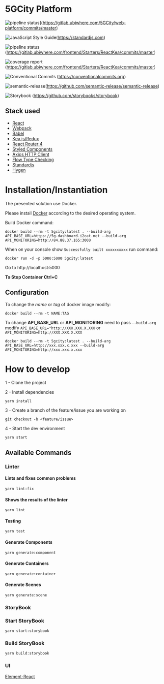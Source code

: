 # 5GCity Platform
![pipeline status](https://gitlab.ubiwhere.com/5GCity/web-platform/badges/master/pipeline.svg)](https://gitlab.ubiwhere.com/5GCity/web-platform/commits/master)

![JavaScript Style Guide](https://img.shields.io/badge/code_style-standard-brightgreen.svg)(https://standardjs.com)

![pipeline status](https://gitlab.ubiwhere.com/frontend/Starters/ReactKea/badges/master/pipeline.svg)
(https://gitlab.ubiwhere.com/frontend/Starters/ReactKea/commits/master)

![coverage report](https://gitlab.ubiwhere.com/frontend/Starters/ReactKea/badges/master/coverage.svg)
(https://gitlab.ubiwhere.com/frontend/Starters/ReactKea/commits/master)

![Conventional Commits](https://img.shields.io/badge/Conventional%20Commits-1.0.0-yellow.svg)
(https://conventionalcommits.org)

![semantic-release](https://img.shields.io/badge/%20%20%F0%9F%93%A6%F0%9F%9A%80-semantic--release-e10079.svg)(https://github.com/semantic-release/semantic-release)

![Storybook](https://github.com/storybooks/press/blob/master/badges/storybook.svg)
(https://github.com/storybooks/storybook)

## Stack used

* [React](https://reactjs.org/)
* [Webpack](https://webpack.js.org/)
* [Babel](https://webpack.js.org/)
* [Kea.js/Redux](https://kea.js.org/)
* [React Router 4](https://reacttraining.com/react-router/)
* [Styled Components](https://www.styled-components.com/)
* [Axios HTTP Client](https://github.com/axios/axios)
* [Flow Type Checking](https://flow.org/)
* [Standardjs](https://standardjs.com/)
* [Hygen](http://www.hygen.io/)

# Installation/Instantiation

The presented solution use Docker.

Please install [Docker](https://docs.docker.com/install/) according to the desired operating system.

Build Docker command:
```
docker build --rm -t 5gcity:latest . --build-arg API_BASE_URL=https://5g-dashboard.i2cat.net --build-arg API_MONITORING=http://84.88.37.165:3000
```
When on your console show `Successfully built xxxxxxxxxx` run command:

```
docker run -d -p 5000:5000 5gcity:latest
```
Go to http://localhost:5000

**To Stop Container Ctrl+C**

## Configuration

To change the *name* or *tag* of docker image modify:

`docker build --rm -t NAME:TAG`

To change **API_BASE_URL** or **API_MONITORING** need to pass `--build-arg` modify `API_BASE_URL="http://XXX.XXX.X.XXX` or `API_MONITORING=http://XXX.XXX.X.XXX`

```
docker build --rm -t 5gcity:latest . --build-arg API_BASE_URL=http://xxx.xxx.x.xxx --build-arg API_MONITORING=http://xxx.xxx.x.xxx
```

# How to develop

1 - Clone the project

2 - Install dependencies
```
yarn install
```

3 - Create a branch of the feature/issue you are working on

```
git checkout -b <feature/issue>
```

4 - Start the dev environment

```
yarn start
```

## Available Commands

### Linter
#### Lints and fixes common problems
```
yarn lint:fix
```

#### Shows the results of the linter
```
yarn lint
```

#### Testing
```
yarn test
```

#### Generate Components
```
yarn generate:component
```

#### Generate Containers

```
yarn generate:container
```

#### Generate Scenes
```
yarn generate:scene
```

### StoryBook
### Start StoryBook
```
yarn start:storybook
```

### Build StoryBook
```
yarn build:storybook
```

### UI
[Element-React](http://element.eleme.io/#/en-US)
